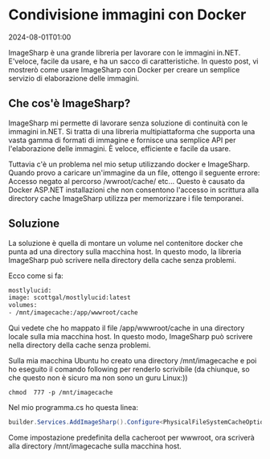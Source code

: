 # Condivisione immagini con Docker

<datetime class="hidden">2024-08-01T01:00</datetime>

<!--category-- Docker, ImageSharp -->
ImageSharp è una grande libreria per lavorare con le immagini in.NET. E'veloce, facile da usare, e ha un sacco di caratteristiche. In questo post, vi mostrerò come usare ImageSharp con Docker per creare un semplice servizio di elaborazione delle immagini.

## Che cos'è ImageSharp?

ImageSharp mi permette di lavorare senza soluzione di continuità con le immagini in.NET. Si tratta di una libreria multipiattaforma che supporta una vasta gamma di formati di immagine e fornisce una semplice API per l'elaborazione delle immagini. È veloce, efficiente e facile da usare.

Tuttavia c'è un problema nel mio setup utilizzando docker e ImageSharp. Quando provo a caricare un'immagine da un file, ottengo il seguente errore:
Accesso negato al percorso /wwroot/cache/ etc...
Questo è causato da Docker ASP.NET installazioni che non consentono l'accesso in scrittura alla directory cache ImageSharp utilizza per memorizzare i file temporanei.

## Soluzione

La soluzione è quella di montare un volume nel contenitore docker che punta ad una directory sulla macchina host. In questo modo, la libreria ImageSharp può scrivere nella directory della cache senza problemi.

Ecco come si fa:

```dockerfile
mostlylucid:
image: scottgal/mostlylucid:latest
volumes:
- /mnt/imagecache:/app/wwwroot/cache
```

Qui vedete che ho mappato il file /app/wwwroot/cache in una directory locale sulla mia macchina host. In questo modo, ImageSharp può scrivere nella directory della cache senza problemi.

Sulla mia macchina Ubuntu ho creato una directory /mnt/imagecache e poi ho eseguito il comando following per renderlo scrivibile (da chiunque, so che questo non è sicuro ma non sono un guru Linux:))

```shell
chmod  777 -p /mnt/imagecache
```

Nel mio programma.cs ho questa linea:

```csharp
builder.Services.AddImageSharp().Configure<PhysicalFileSystemCacheOptions>(options => options.CacheFolder = "cache");
```

Come impostazione predefinita della cacheroot per wwwroot, ora scriverà alla directory /mnt/imagecache sulla macchina host.